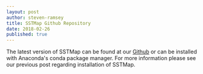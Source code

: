 ```yaml
---
layout: post
author: steven-ramsey
title: SSTMap Github Repository
date: 2018-02-26
published: true
---
```

The latest version of SSTMap can be found at our [Github](https://github.com/KurtzmanLab/SSTMap/tree/master) or can be installed with Anaconda's conda package manager. For more information please see our previous post regarding installation of SSTMap.
